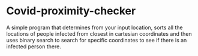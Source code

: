 # Covid-proximity-checker
A simple program that determines from your input location, sorts all the locations of people infected from closest in cartesian coordinates and then uses binary search to search for specific coordinates to see if there is an infected person there.
